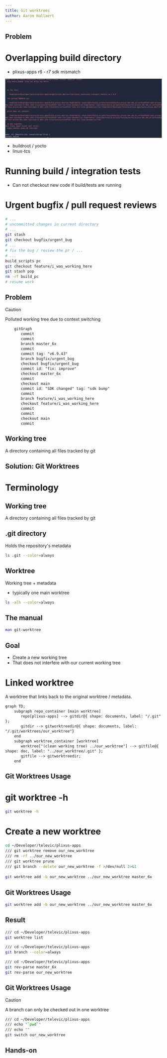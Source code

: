 ```yaml
---
title: Git worktrees
author: Aaron Hallaert
---
```


Problem
---
<!-- column_layout: [1, 1] -->
<!-- pause -->
<!-- column: 0 -->
# Overlapping build directory

<!-- pause -->
* plixus-apps r6 - r7 sdk mismatch

![](build_failure.png)

* buildroot / yocto
* linux-tcs

<!-- pause -->

# Running build / integration tests

* Can not checkout new code if build/tests are running

<!-- pause -->
<!-- column: 1 -->

# Urgent bugfix / pull request reviews


<!-- pause -->

```bash {4|5|9|10|4,11|12|4,11} 
# ...
# uncommitted changes in current directory
# ...
git stash
git checkout bugfix/urgent_bug
# ...
# fix the bug / review the pr / ...
# ...
build_scripts pc
git checkout feature/i_was_working_here
git stash pop
rm -rf build_pc
# resume work
```
<!-- incremental_lists: false -->

<!-- pause -->
<!-- end_slide -->

Problem
---

> [!CAUTION]
> Polluted working tree due to context switching

```mermaid +render
    gitGraph
       commit
       commit
       branch master_6x
       commit
       commit tag: "v6.9.43"
       branch bugfix/urgent_bug
       checkout bugfix/urgent_bug
       commit id: "fix: improve"
       checkout master_6x
       commit
       checkout main
       commit id: "SDK changed" tag: "sdk bump"
       commit
       branch feature/i_was_working_here
       checkout feature/i_was_working_here
       commit
       commit
       checkout main
       commit
```

## Working tree
A directory containing all files tracked by git

<!-- end_slide -->


Solution: Git Worktrees
---

# Terminology
<!-- column_layout: [1, 2] -->
<!-- column: 0 -->
## Working tree
A directory containing all files tracked by git

<!-- pause -->

## .git directory 
Holds the repository's metadata

```bash +exec_replace
ls .git --color=always
```

<!-- pause -->
<!-- column: 1 -->
##  Worktree
Working tree + metadata
* typically one main worktree

```bash +exec_replace
ls -alh --color=always
```

<!-- end_slide -->

The manual
---

```bash +exec +acquire_terminal
man git-worktree
```

<!-- end_slide -->

Goal
---

* Create a new working tree
* That does not interfere with our current working tree

# Linked worktree

A worktree that links back to the original worktree / metadata.

```mermaid +render
graph TD;
    subgraph repo_container [main worktree]
       repo[plixus-apps] --> gitdir@{ shape: documents, label: "/.git" };
       gitdir --> gitworktreedir@{ shape: documents, label: "/.git/worktrees/our_worktree"}
    end
    subgraph worktree_container [worktree]
       worktree["(clean working tree) ../our_worktree"] --> gitfile@{ shape: doc, label: "../our_worktree/.git" };
       gitfile --> gitworktreedir;
    end

```


<!-- end_slide -->

Git Worktrees Usage
---

<!-- column_layout: [1,1]-->
<!-- column: 1 -->
# git worktree -h
```bash +exec_replace
git worktree -h
```
<!-- pause -->
<!-- column: 0 -->

# Create a new worktree

```bash +exec
cd ~/Developer/televic/plixus-apps
/// git worktree remove our_new_worktree
/// rm -rf ../our_new_worktree
/// git worktree prune
/// git branch --delete our_new_worktree -f >/dev/null 2>&1 

git worktree add -b our_new_worktree ../our_new_worktree master_6x
```
<!-- end_slide -->
Git Worktrees Usage
---

```bash
git worktree add -b our_new_worktree ../our_new_worktree master_6x
```

## Result
<!-- column_layout: [1, 1] -->

<!-- column: 0 -->
```bash +exec
/// cd ~/Developer/televic/plixus-apps
git worktree list
```

<!-- column: 1 -->
```bash +exec
/// cd ~/Developer/televic/plixus-apps
git branch --color=always
```

<!-- pause -->
```bash +exec
/// cd ~/Developer/televic/plixus-apps
git rev-parse master_6x
git rev-parse our_new_worktree
```
<!-- reset_layout -->
<!-- pause -->
<!-- end_slide -->
Git Worktrees Usage
---

> [!CAUTION]
> A branch can only be checked out in one worktree

```bash +exec
/// cd ~/Developer/televic/plixus-apps
/// echo "`pwd`"
/// echo ""
git switch our_new_worktree
```
<!-- end_slide -->

<!-- jump_to_middle -->

Hands-on
---
